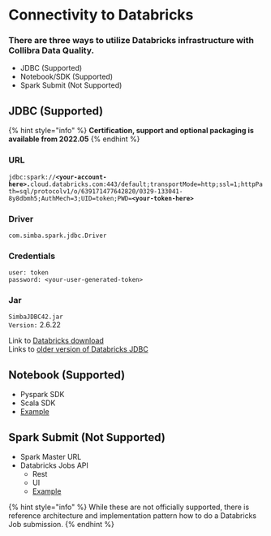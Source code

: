 # Connectivity to Databricks

### There are three ways to utilize Databricks infrastructure with Collibra Data Quality.

* JDBC (Supported)
* Notebook/SDK (Supported)
* Spark Submit (Not Supported)

## **JDBC (Supported)**

{% hint style="info" %}
**Certification, support and optional packaging is available from 2022.05**
{% endhint %}

### URL

`jdbc:spark://`**`<your-account-here>.`**`cloud.databricks.com:443/default;transportMode=http;ssl=1;httpPath=sql/protocolv1/o/639171477642820/0329-133041-8y8dbmh5;AuthMech=3;UID=token;PWD=`**`<your-token-here>`**

### **Driver**

`com.simba.spark.jdbc.Driver`

### Credentials

`user: token`\
`password: <your-user-generated-token>`

### **Jar**

`SimbaJDBC42.jar`\
`Version:` 2.6.22

Link to [Databricks download](https://databricks.com/spark/jdbc-drivers-download)\
Links to [older version of Databricks JDBC ](https://www.databricks.com/spark/jdbc-drivers-archive)

## **Notebook (Supported)**

* Pyspark SDK
* Scala SDK
* [Example](https://dq-docs.collibra.com/apis-1/notebook/cdq-+-databricks)

## **Spark Submit (Not Supported)**

* Spark Master URL
* Databricks Jobs API
  * Rest
  * UI
  * [Example](https://dq-docs.collibra.com/apis-1/notebook/cdq-+-databricks/dq-databricks-submit)

{% hint style="info" %}
While these are not officially supported, there is reference architecture and implementation pattern how to do a Databricks Job submission.
{% endhint %}
